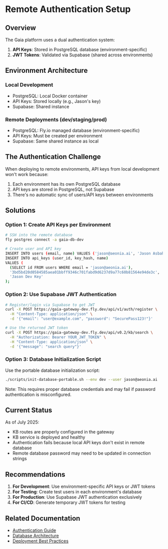 # Remote Authentication Setup

## Overview

The Gaia platform uses a dual authentication system:
1. **API Keys**: Stored in PostgreSQL database (environment-specific)
2. **JWT Tokens**: Validated via Supabase (shared across environments)

## Environment Architecture

### Local Development
- PostgreSQL: Local Docker container
- API Keys: Stored locally (e.g., Jason's key)
- Supabase: Shared instance

### Remote Deployments (dev/staging/prod)
- PostgreSQL: Fly.io managed database (environment-specific)
- API Keys: Must be created per environment
- Supabase: Same shared instance as local

## The Authentication Challenge

When deploying to remote environments, API keys from local development won't work because:
1. Each environment has its own PostgreSQL database
2. API keys are stored in PostgreSQL, not Supabase
3. There's no automatic sync of users/API keys between environments

## Solutions

### Option 1: Create API Keys per Environment

```bash
# SSH into the remote database
fly postgres connect -a gaia-db-dev

# Create user and API key
INSERT INTO users (email, name) VALUES ('jason@aeonia.ai', 'Jason Asbahr');
INSERT INTO api_keys (user_id, key_hash, name) 
VALUES (
  (SELECT id FROM users WHERE email = 'jason@aeonia.ai'),
  '3bd5bd20d0584585aea01bbff9346c701fabd9d6237d9a77c60b81564e94de3c',
  'Jason Dev Key'
);
```

### Option 2: Use Supabase JWT Authentication

```bash
# Register/login via Supabase to get JWT
curl -X POST https://gaia-gateway-dev.fly.dev/api/v1/auth/register \
  -H "Content-Type: application/json" \
  -d '{"email": "user@example.com", "password": "SecurePass123!"}'

# Use the returned JWT token
curl -X POST https://gaia-gateway-dev.fly.dev/api/v0.2/kb/search \
  -H "Authorization: Bearer YOUR_JWT_TOKEN" \
  -H "Content-Type: application/json" \
  -d '{"message": "search query"}'
```

### Option 3: Database Initialization Script

Use the portable database initialization script:

```bash
./scripts/init-database-portable.sh --env dev --user jason@aeonia.ai
```

Note: This requires proper database credentials and may fail if password authentication is misconfigured.

## Current Status

As of July 2025:
- KB routes are properly configured in the gateway
- KB service is deployed and healthy
- Authentication fails because local API keys don't exist in remote database
- Remote database password may need to be updated in connection strings

## Recommendations

1. **For Development**: Use environment-specific API keys or JWT tokens
2. **For Testing**: Create test users in each environment's database
3. **For Production**: Use Supabase JWT authentication exclusively
4. **For CI/CD**: Generate temporary JWT tokens for testing

## Related Documentation

- [Authentication Guide](authentication-guide.md)
- [Database Architecture](database-architecture.md)
- [Deployment Best Practices](deployment-best-practices.md)
